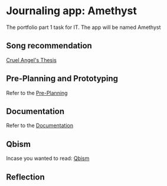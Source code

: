 # Journaling app: Amethyst

The portfolio part 1 task for IT. The app will be named Amethyst

## Song recommendation

[Cruel Angel's Thesis](https://www.youtube.com/watch?v=k8ozVkIkr-g)

## Pre-Planning and Prototyping

Refer to the [Pre-Planning](PrePlanning/Pre-Planning.md)


## Documentation

Refer to the [Documentation](Documentation/Documentation)

## Qbism

Incase you wanted to read: [Qbism](Qbism/Qbism)

## Reflection
